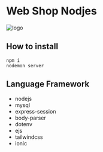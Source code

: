 # Web Shop Nodjes

![logo](https://cdn.discordapp.com/attachments/1176760844495888384/1208639063347961918/image.png?ex=65e403d8&is=65d18ed8&hm=e74548bf3105487ce5cd4fca134f5a4551dddf4e4278201bf9c7aa0c17410d55&)

## How to install
```
npm i
nodemon server
```

## Language Framework
* nodejs
* mysql
* express-session
* body-parser
* dotenv
* ejs
* tailwindcss
* ionic
